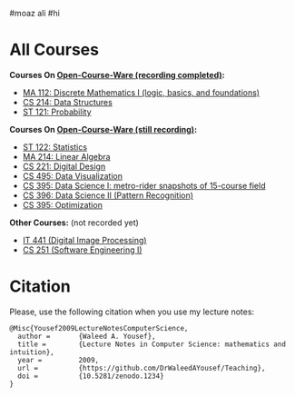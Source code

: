 <!-- # Teaching Materials for [Dr. Waleed A. Yousef](http://www.wy.helwan.edu.eg) -->
<!-- ## Spring 2019 -->
#moaz ali
#hi
<!-- **Office Hours:** Wed. 12pm--4pm and by appointment (send an email). -->

<!-- **Courses:** -->

<!-- *   [CS 496: Data Science IV (More Advanced Pattern Recognition)](PatternRecognition) -->

# All Courses #

**Courses On [Open-Course-Ware (recording completed)](http://www.youtube.com/fcihocw):**

*   [MA 112: Discrete Mathematics I (logic, basics, and foundations)](DiscreteMathematics)
*   [CS 214: Data Structures](DataStructures)
*   [ST 121: Probability](Probability)

**Courses On [Open-Course-Ware (still recording)](http://www.youtube.com/fcihocw):**

*   [ST 122: Statistics](Statistics)
*   [MA 214: Linear Algebra](LinearAlgebra)
*   [CS 221: Digital Design](DigitalDesign)
*   [CS 495: Data Visualization](DataVisualization)
*   [CS 395: Data Science I: metro-rider snapshots of 15-course field](DataScience)
*   [CS 396: Data Science II (Pattern Recognition)](PatternRecognition)
*   [CS 395: Optimization](Optimization)

**Other Courses:** (not recorded yet)

*   [IT 441 (Digital Image Processing)](ImageProcessing)
*   [CS 251 (Software Engineering I)](SoftwareEngineeringI)


# Citation #
Please, use the following citation when you use my lecture notes:

```
@Misc{Yousef2009LectureNotesComputerScience,
  author =       {Waleed A. Yousef},
  title =        {Lecture Notes in Computer Science: mathematics and intuition},
  year =         2009,
  url =          {https://github.com/DrWaleedAYousef/Teaching},
  doi =          {10.5281/zenodo.1234}
}
```


<!-- ## Call for Graduation Projects, Fall 2019 (coming soon ISA) -->

<!-- For interested students in my graduation projects of 2016-2017, this is a list of the projects I am -->
<!-- going to supervise along with a list of [suggested readings](GP) -->


<!-- **1- CAD: Computer Aided Detection of breast cancer using Deep Learning** -->

<!-- The objective is to leverage the new "deep learning" approach of pattern recognition to -->
<!-- enhance the accuracy of the detection algorithms of breast cancer. The prerequisites courses -->
<!-- for joining this project are: probability, pattern recognition, and image processing. To know -->
<!-- about one of the CAD systems visits [LIBCAD](http://libcad.mesclabs.com). -->

<!-- **2- DV: Building a Grammar of Graphics for Data Visualization** -->

<!-- This is a continuation on 2 previous graduation projects (2015 and 2016). To know about data -->
<!-- visualization read (Chen, H{a}rdle, Unwin - 2008 - Handbook of data visualization). To know -->
<!-- one of the interactive data visualization systems visit, -->
<!-- e.g., [DVP](http://dvp.mesclabs.com). It is intended to continue on -->
<!-- the graduation project of this year (2106) to build a complete Grammar of Graphics data -->
<!-- visualization system (Wilkinson et al. - 2006 - The Grammar of Graphics). -->
